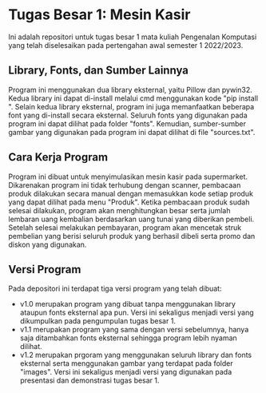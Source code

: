 # Tugas Besar 1: Mesin Kasir
Ini adalah repositori untuk tugas besar 1 mata kuliah Pengenalan Komputasi yang telah diselesaikan pada pertengahan awal semester 1 2022/2023.
## Library, Fonts, dan Sumber Lainnya
Program ini menggunakan dua library eksternal, yaitu Pillow dan pywin32. Kedua library ini dapat di-install melalui cmd menggunakan kode "pip install <library>".
Selain kedua library eksternal, program ini juga memanfaatkan beberapa font yang di-install secara eksternal. Seluruh fonts yang digunakan pada program ini dapat dilihat pada folder "fonts".
Kemudian, sumber-sumber gambar yang digunakan pada program ini dapat dilihat di file "sources.txt".
## Cara Kerja Program
Program ini dibuat untuk menyimulasikan mesin kasir pada supermarket.
Dikarenakan program ini tidak terhubung dengan scanner, pembacaan produk dilakukan secara manual dengan memasukkan kode setiap produk yang dapat dilihat pada menu "Produk".
Ketika pembacaan produk sudah selesai dilakukan, program akan menghitungkan besar serta jumlah lembaran uang kembalian berdasarkan uang tunai yang diberikan pembeli.
Setelah selesai melakukan pembayaran, program akan mencetak struk pembelian yang berisi seluruh produk yang berhasil dibeli serta promo dan diskon yang digunakan.
## Versi Program
Pada depositori ini terdapat tiga versi program yang telah dibuat:
- v1.0 merupakan program yang dibuat tanpa menggunakan library ataupun fonts eksternal apa pun. Versi ini sekaligus menjadi versi yang dikumpulkan pada pengumpulan tugas besar 1.
- v1.1 merupakan program yang sama dengan versi sebelumnya, hanya saja ditambahkan fonts eksternal sehingga program lebih nyaman dilihat.
- v1.2 merupakan prgoram yang menggunakan seluruh library dan fonts eksternal serta menggunakan gambar yang terdapat pada folder "images". Versi ini sekaligus menjadi versi yang digunakan pada presentasi dan demonstrasi tugas besar 1.
